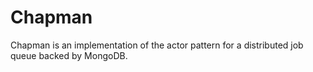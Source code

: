 # Chapman

Chapman is an implementation of the actor pattern for a distributed job queue backed by MongoDB.
